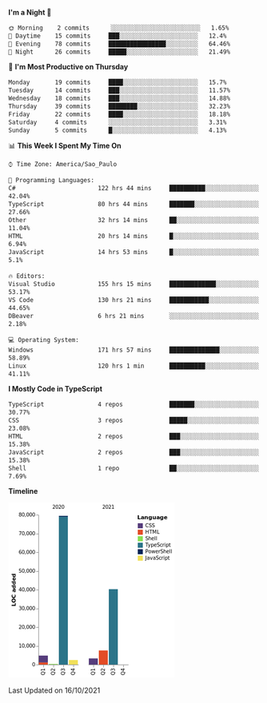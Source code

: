<!--START_SECTION:waka-->
**I'm a Night 🦉** 

```text
🌞 Morning    2 commits      ░░░░░░░░░░░░░░░░░░░░░░░░░   1.65% 
🌆 Daytime    15 commits     ███░░░░░░░░░░░░░░░░░░░░░░   12.4% 
🌃 Evening    78 commits     ████████████████░░░░░░░░░   64.46% 
🌙 Night      26 commits     █████░░░░░░░░░░░░░░░░░░░░   21.49%

```
📅 **I'm Most Productive on Thursday** 

```text
Monday       19 commits     ████░░░░░░░░░░░░░░░░░░░░░   15.7% 
Tuesday      14 commits     ███░░░░░░░░░░░░░░░░░░░░░░   11.57% 
Wednesday    18 commits     ███░░░░░░░░░░░░░░░░░░░░░░   14.88% 
Thursday     39 commits     ████████░░░░░░░░░░░░░░░░░   32.23% 
Friday       22 commits     ████░░░░░░░░░░░░░░░░░░░░░   18.18% 
Saturday     4 commits      ░░░░░░░░░░░░░░░░░░░░░░░░░   3.31% 
Sunday       5 commits      █░░░░░░░░░░░░░░░░░░░░░░░░   4.13%

```


📊 **This Week I Spent My Time On** 

```text
⌚︎ Time Zone: America/Sao_Paulo

💬 Programming Languages: 
C#                       122 hrs 44 mins     ██████████░░░░░░░░░░░░░░░   42.04% 
TypeScript               80 hrs 44 mins      ███████░░░░░░░░░░░░░░░░░░   27.66% 
Other                    32 hrs 14 mins      ██░░░░░░░░░░░░░░░░░░░░░░░   11.04% 
HTML                     20 hrs 14 mins      █░░░░░░░░░░░░░░░░░░░░░░░░   6.94% 
JavaScript               14 hrs 53 mins      █░░░░░░░░░░░░░░░░░░░░░░░░   5.1%

🔥 Editors: 
Visual Studio            155 hrs 15 mins     █████████████░░░░░░░░░░░░   53.17% 
VS Code                  130 hrs 21 mins     ███████████░░░░░░░░░░░░░░   44.65% 
DBeaver                  6 hrs 21 mins       ░░░░░░░░░░░░░░░░░░░░░░░░░   2.18%

💻 Operating System: 
Windows                  171 hrs 57 mins     ██████████████░░░░░░░░░░░   58.89% 
Linux                    120 hrs 1 min       ██████████░░░░░░░░░░░░░░░   41.11%

```

**I Mostly Code in TypeScript** 

```text
TypeScript               4 repos             ███████░░░░░░░░░░░░░░░░░░   30.77% 
CSS                      3 repos             █████░░░░░░░░░░░░░░░░░░░░   23.08% 
HTML                     2 repos             ███░░░░░░░░░░░░░░░░░░░░░░   15.38% 
JavaScript               2 repos             ███░░░░░░░░░░░░░░░░░░░░░░   15.38% 
Shell                    1 repo              ██░░░░░░░░░░░░░░░░░░░░░░░   7.69%

```


**Timeline**

![Chart not found](https://raw.githubusercontent.com/jonhoffmam/jonhoffmam/master/charts/bar_graph.png) 


 Last Updated on 16/10/2021
<!--END_SECTION:waka-->
